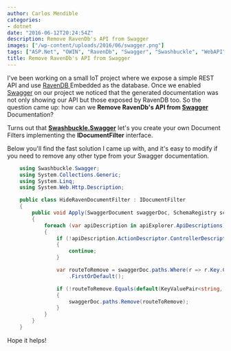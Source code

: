 ```yaml
---
author: Carlos Mendible
categories:
- dotnet
date: "2016-06-12T20:24:54Z"
description: Remove RavenDb's API from Swagger
images: ["/wp-content/uploads/2016/06/swagger.png"]
tags: ["ASP.Net", "OWIN", "RavenDb", "Swagger", "Swashbuckle", "WebAPI"]
title: Remove RavenDb's API from Swagger
---
```

I've been working on a small IoT project where we expose a simple REST API and use <a href="https://ravendb.net/" target="_blank">RavenDB </a>Embedded as the database. Once we enabled <a href="http://swagger.io/" target="_blank">Swagger</a> on our project we noticed that the generated documentation was not only showing our API but those exposed by RavenDB too. So the question came up: how can we **Remove RavenDb's API from <a href="http://swagger.io/" target="_blank">Swagger</a>** Documentation?

Turns out that **<a href="https://github.com/domaindrivendev/Swashbuckle" target="_blank">Swashbuckle.Swagger</a>** let's you create your own Document Filters implementing the **IDocumentFilter** interface.

Below you'll find the fast solution I came up with, and it's easy to modify if you need to remove any other type from your Swagger documentation.

``` csharp
    using Swashbuckle.Swagger;
    using System.Collections.Generic;
    using System.Linq;
    using System.Web.Http.Description;

    public class HideRavenDocumentFilter : IDocumentFilter
    {
        public void Apply(SwaggerDocument swaggerDoc, SchemaRegistry schemaRegistry, IApiExplorer apiExplorer)
        {
            foreach (var apiDescription in apiExplorer.ApiDescriptions)
            {
                if (!apiDescription.ActionDescriptor.ControllerDescriptor.ControllerType.Namespace.StartsWith("Raven"))
                {
                    continue;
                }

                var routeToRemove = swaggerDoc.paths.Where(r => r.Key.Contains(apiDescription.ActionDescriptor.ControllerDescriptor.ControllerName))
                    .FirstOrDefault();

                if (!routeToRemove.Equals(default(KeyValuePair<string, PathItem>)))
                {
                    swaggerDoc.paths.Remove(routeToRemove);
                }
            }
        }
    }
```

Hope it helps!